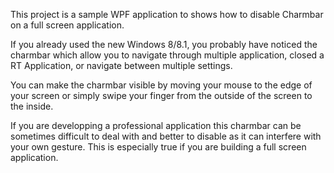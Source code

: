 This project is a sample WPF application to shows how to disable Charmbar on a full screen application.

If you already used the new Windows 8/8.1, you probably have  noticed the charmbar which allow you to navigate through multiple application, closed a RT Application, or navigate between multiple settings.

You can make the charmbar visible by moving your mouse to the edge of your screen or simply swipe your finger from the outside of the screen to the inside.

If you are developping a professional application this charmbar can be sometimes difficult to deal with and better to disable as it can interfere with your own gesture. This is especially true if you are building a full screen application.
